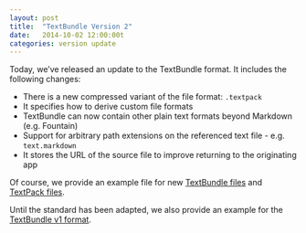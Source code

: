 ```yaml
---
layout: post
title:  "TextBundle Version 2"
date:   2014-10-02 12:00:00t
categories: version update
---
```


Today, we’ve released an update to the TextBundle format. It includes the following changes:

- There is a new compressed variant of the file format: `.textpack`
- It specifies how to derive custom file formats
- TextBundle can now contain other plain text formats beyond Markdown (e.g. Fountain)
- Support for arbitrary path extensions on the referenced text file - e.g. `text.markdown`
- It stores the URL of the source file to improve returning to the originating app

Of course, we provide an example file for new [TextBundle files][2] and [TextPack files][3].

Until the standard has been adapted, we also provide an example for the [TextBundle v1 format][1].

[1]:	/downloads/example-bundle-v1.zip
[2]:	/downloads/example-bundle-v2.zip
[3]:	/downloads/example.textpack